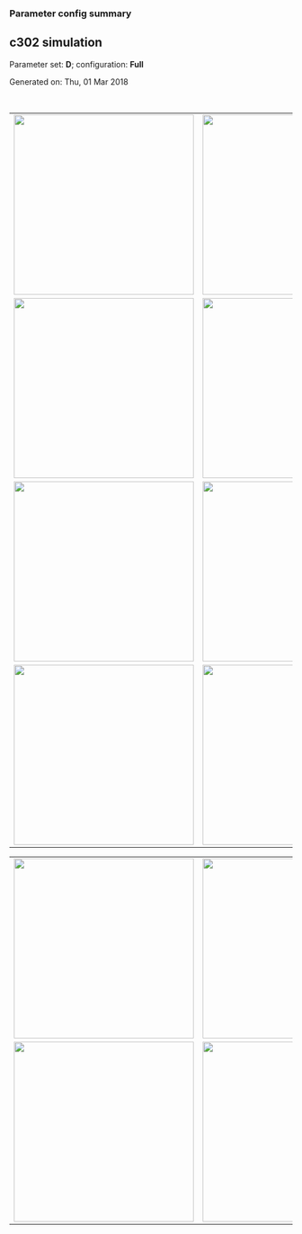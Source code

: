 ### Parameter config summary 
<h2>c302 simulation</h2>
<p>Parameter set: <b>D</b>; configuration: <b>Full</b></p>
<p>Generated on: Thu, 01 Mar 2018</p><br/>
<table>

<tr>
  <td><a href="images/neurons_D_Full.png"><img alt=" " src="images/neurons_D_Full.png" height="320"/></a></td>
  <td><a href="images/traces_neuron_Full_D.png"><img alt=" " src="images/traces_neuron_Full_D.png" height="320"/></a></td>
</tr>

<tr>
  <td><a href="images/neuron_activity_D_Full.png"><img alt=" " src="images/neuron_activity_D_Full.png" height="320"/></a></td>
  <td><a href="images/traces_neuron_activity_Full_D.png"><img alt=" " src="images/traces_neuron_activity_Full_D.png" height="320"/></a></td>
</tr>

<tr>
  <td><a href="images/muscles_D_Full.png"><img alt=" " src="images/muscles_D_Full.png" height="320"/></a></td>
  <td><a href="images/traces_muscles_Full_D.png"><img alt=" " src="images/traces_muscles_Full_D.png" height="320"/></a></td>
</tr>

<tr>
  <td><a href="images/muscle_activity_D_Full.png"><img alt=" " src="images/muscle_activity_D_Full.png" height="320"/></a></td>
  <td><a href="images/traces_muscles_activity_Full_D.png"><img alt=" " src="images/traces_muscles_activity_Full_D.png" height="320"/></a></td>
</tr>
</table>
<table>

<tr><td><a href="images/c302_D_Full_exc_to_neurons.png"><img alt=" " src="images/c302_D_Full_exc_to_neurons.png" height="320"/></a></td>

  <td><a href="images/c302_D_Full_inh_to_neurons.png"><img alt=" " src="images/c302_D_Full_inh_to_neurons.png" height="320"/></a></td>

  <td><a href="images/c302_D_Full_elec_neurons_neurons.png"><img alt=" " src="images/c302_D_Full_elec_neurons_neurons.png" height="320"/></a></td></tr>

<tr><td><a href="images/c302_D_Full_exc_to_muscles.png"><img alt=" " src="images/c302_D_Full_exc_to_muscles.png" height="320"/></a></td>

  <td><a href="images/c302_D_Full_inh_to_muscles.png"><img alt=" " src="images/c302_D_Full_inh_to_muscles.png" height="320"/></a></td></tr>
</table>
